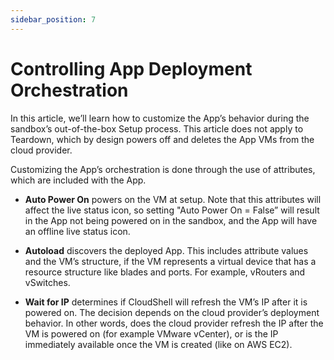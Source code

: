 ```yaml
---
sidebar_position: 7
---
```


# Controlling App Deployment Orchestration

In this article, we’ll learn how to customize the App’s behavior during the sandbox’s out-of-the-box Setup process. This article does not apply to Teardown, which by design powers off and deletes the App VMs from the cloud provider.

Customizing the App’s orchestration is done through the use of attributes, which are included with the App.

- **Auto Power On** powers on the VM at setup. Note that this attributes will affect the live status icon, so setting "Auto Power On = False” will result in the App not being powered on in the sandbox, and the App will have an offline live status icon.
    
- **Autoload** discovers the deployed App. This includes attribute values and the VM’s structure, if the VM represents a virtual device that has a resource structure like blades and ports. For example, vRouters and vSwitches.
    
- **Wait for IP** determines if CloudShell will refresh the VM’s IP after it is powered on. The decision depends on the cloud provider’s deployment behavior. In other words, does the cloud provider refresh the IP after the VM is powered on (for example VMware vCenter), or is the IP immediately available once the VM is created (like on AWS EC2).